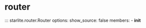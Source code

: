 # router

::: starlite.router.Router
    options:
        show_source: false
        members:
            - __init__
